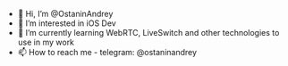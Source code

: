 - 👋 Hi, I’m @OstaninAndrey
- 👀 I’m interested in iOS Dev
- 🌱 I’m currently learning WebRTC, LiveSwitch and other technologies to use in my work
- 📫 How to reach me - telegram: @ostaninandrey

<!---
OstaninAndrey/OstaninAndrey is a ✨ special ✨ repository because its `README.md` (this file) appears on your GitHub profile.
You can click the Preview link to take a look at your changes.
--->
